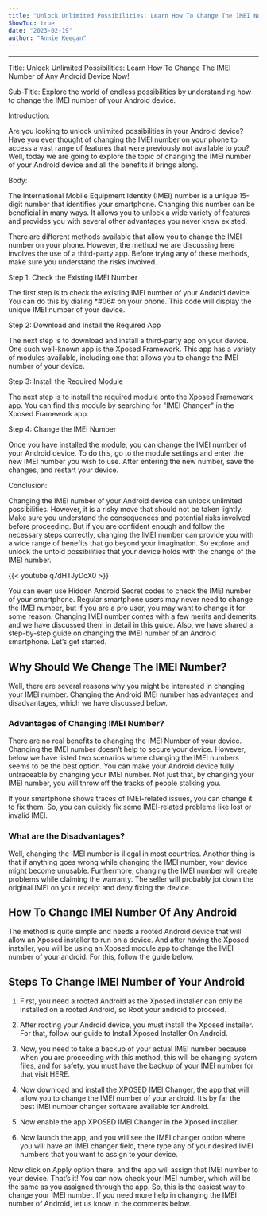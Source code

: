 ```yaml
---
title: "Unlock Unlimited Possibilities: Learn How To Change The IMEI Number of Any Android Device Now!"
ShowToc: true 
date: "2023-02-19"
author: "Annie Keegan"
---
```

*****
Title: Unlock Unlimited Possibilities: Learn How To Change The IMEI Number of Any Android Device Now!

Sub-Title: Explore the world of endless possibilities by understanding how to change the IMEI number of your Android device.

Introduction:

Are you looking to unlock unlimited possibilities in your Android device? Have you ever thought of changing the IMEI number on your phone to access a vast range of features that were previously not available to you? Well, today we are going to explore the topic of changing the IMEI number of your Android device and all the benefits it brings along.

Body:

The International Mobile Equipment Identity (IMEI) number is a unique 15-digit number that identifies your smartphone. Changing this number can be beneficial in many ways. It allows you to unlock a wide variety of features and provides you with several other advantages you never knew existed.

There are different methods available that allow you to change the IMEI number on your phone. However, the method we are discussing here involves the use of a third-party app. Before trying any of these methods, make sure you understand the risks involved.

Step 1: Check the Existing IMEI Number

The first step is to check the existing IMEI number of your Android device. You can do this by dialing *#06# on your phone. This code will display the unique IMEI number of your device.

Step 2: Download and Install the Required App

The next step is to download and install a third-party app on your device. One such well-known app is the Xposed Framework. This app has a variety of modules available, including one that allows you to change the IMEI number of your device.

Step 3: Install the Required Module

The next step is to install the required module onto the Xposed Framework app. You can find this module by searching for "IMEI Changer" in the Xposed Framework app.

Step 4: Change the IMEI Number

Once you have installed the module, you can change the IMEI number of your Android device. To do this, go to the module settings and enter the new IMEI number you wish to use. After entering the new number, save the changes, and restart your device.

Conclusion:

Changing the IMEI number of your Android device can unlock unlimited possibilities. However, it is a risky move that should not be taken lightly. Make sure you understand the consequences and potential risks involved before proceeding. But if you are confident enough and follow the necessary steps correctly, changing the IMEI number can provide you with a wide range of benefits that go beyond your imagination. So explore and unlock the untold possibilities that your device holds with the change of the IMEI number.

{{< youtube q7dHTJyDcX0 >}} 



You can even use Hidden Android Secret codes to check the IMEI number of your smartphone. Regular smartphone users may never need to change the IMEI number, but if you are a pro user, you may want to change it for some reason.
Changing IMEI number comes with a few merits and demerits, and we have discussed them in detail in this guide. Also, we have shared a step-by-step guide on changing the IMEI number of an Android smartphone. Let’s get started.

 
## Why Should We Change The IMEI Number?


Well, there are several reasons why you might be interested in changing your IMEI number. Changing the Android IMEI number has advantages and disadvantages, which we have discussed below.


 
### Advantages of Changing IMEI Number?


There are no real benefits to changing the IMEI Number of your device. Changing the IMEI number doesn’t help to secure your device. However, below we have listed two scenarios where changing the IMEI numbers seems to be the best option.
You can make your Android device fully untraceable by changing your IMEI number. Not just that, by changing your IMEI number, you will throw off the tracks of people stalking you.

If your smartphone shows traces of IMEI-related issues, you can change it to fix them. So, you can quickly fix some IMEI-related problems like lost or invalid IMEI.

 
### What are the Disadvantages?


Well, changing the IMEI number is illegal in most countries. Another thing is that if anything goes wrong while changing the IMEI number, your device might become unusable. Furthermore, changing the IMEI number will create problems while claiming the warranty.
The seller will probably jot down the original IMEI on your receipt and deny fixing the device.

 
## How To Change IMEI Number Of Any Android


The method is quite simple and needs a rooted Android device that will allow an Xposed installer to run on a device. And after having the Xposed installer, you will be using an Xposed module app to change the IMEI number of your android. For this, follow the guide below.

 
## Steps To Change IMEI Number of Your Android


1. First, you need a rooted Android as the Xposed installer can only be installed on a rooted Android, so Root your android to proceed.

2. After rooting your Android device, you must install the Xposed installer. For that, follow our guide to Install Xposed Installer On Android.

3. Now, you need to take a backup of your actual IMEI number because when you are proceeding with this method, this will be changing system files, and for safety, you must have the backup of your IMEI number for that visit HERE.

4. Now download and install the XPOSED IMEI Changer, the app that will allow you to change the IMEI number of your android. It’s by far the best IMEI number changer software available for Android.

5. Now enable the app XPOSED IMEI Changer in the Xposed installer.

6. Now launch the app, and you will see the IMEI changer option where you will have an IMEI changer field, there type any of your desired IMEI numbers that you want to assign to your device.

Now click on Apply option there, and the app will assign that IMEI number to your device. That’s it! You can now check your IMEI number, which will be the same as you assigned through the app.
So, this is the easiest way to change your IMEI number. If you need more help in changing the IMEI number of Android, let us know in the comments below.




